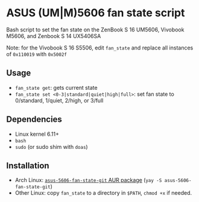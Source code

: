 # ASUS (UM|M)5606 fan state script

Bash script to set the fan state on the ZenBook S 16 UM5606, Vivobook M5606, and Zenbook S 14 UX5406SA

Note: for the Vivobook S 16 S5506, edit `fan_state` and replace all instances of `0x110019` with `0x5002f`

## Usage

- `fan_state get`: gets current state
- `fan_state set <0-3|standard|quiet|high|full>`: set fan state to 0/standard, 1/quiet, 2/high, or 3/full

## Dependencies

- Linux kernel 6.11+
- `bash`
- `sudo` (or sudo shim with `doas`)

## Installation

- Arch Linux: [`asus-5606-fan-state-git` AUR package](https://aur.archlinux.org/packages/asus-5606-fan-state-git) (`yay -S asus-5606-fan-state-git`)
- Other Linux: copy `fan_state` to a directory in `$PATH`, `chmod +x` if needed.
